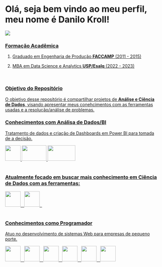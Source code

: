 # Olá, seja bem vindo ao meu perfil, meu nome é Danilo Kroll!

<div style="display: inline">
  <a href="https://www.linkedin.com/in/danilo-kroll-2a084385/" target="_blank">
    <img src="https://img.shields.io/badge/linkedin-%230077B5.svg?style=for-the-badge&logo=linkedin&logoColor=white" /> 
  <!--</a>&nbsp;&nbsp;
  <a href="[#](https://www.linkedin.com/in/danilo-kroll-2a084385/)" target="_blank">
    <img src="https://img.shields.io/badge/Medium-12100E?style=for-the-badge&logo=medium&logoColor=white" />
  </a>-->
</div>

### Formação Acadêmica

1. Graduado em Engenharia de Produção **FACCAMP** (2011 - 2015)

2. MBA em Data Science e Analytics **USP/Esalq** (2022 - 2023)
<br>

### Objetivo do Repositório

O objetivo desse repositório é compartilhar projetos de **Análise e Ciência de Dados**, visando apresentar meus conehcimentos com as ferramentas usadas e a resolução/análise de problemas.
<br>

### Conhecimentos com Análisa de Dados/BI

Tratamento de dados e criação de Dashboards em Power BI para tomada de a decisão.

<div display="inline"> 
  <img width='50' height='50' src="https://upload.wikimedia.org/wikipedia/commons/thumb/3/34/Microsoft_Office_Excel_%282019%E2%80%93present%29.svg/2203px-Microsoft_Office_Excel_%282019%E2%80%93present%29.svg.png" />
  <img width='80' height='50' src="https://logosmarcas.net/wp-content/uploads/2022/02/Power-BI-Simbolo.png" />
  <img width='90' height='50' src="https://upload.wikimedia.org/wikipedia/commons/thumb/8/87/Sql_data_base_with_logo.png/320px-Sql_data_base_with_logo.png" />
</div>
<br>

### Atualmente focado em buscar mais conhecimento em Ciência de Dados com as ferramentas:
<div display="inline"> 
  <img width='50' height='50' src="https://cdn.jsdelivr.net/gh/devicons/devicon/icons/r/r-original.svg" />&nbsp;&nbsp;
  <img width='50' height='50' src="https://upload.wikimedia.org/wikipedia/commons/thumb/c/c3/Python-logo-notext.svg/1869px-Python-logo-notext.svg.png" />&nbsp;&nbsp;
</div>
<br>

### Conhecimentos como Programador

Atuo no desenvolvimento de sistemas Web para empresas de pequeno porte. <!--O objetivo principal é substituir controles que em sua maioria estão em diveros arquivos por um sistema único, capaz de dar mais agilidade ao negócio, economizando tempo nos acompanhamentos.-->

<div style="display: inline">
  <img width='50' height='50' src="https://cdn.jsdelivr.net/gh/devicons/devicon/icons/php/php-original.svg" />&nbsp;&nbsp;
  <img width='50' height='50' src="https://cdn.jsdelivr.net/gh/devicons/devicon/icons/javascript/javascript-original.svg" />&nbsp;&nbsp;
  <img width='50' height='50' src="https://cdn.jsdelivr.net/gh/devicons/devicon/icons/mysql/mysql-original.svg" />&nbsp;&nbsp;
  <img width='50' height='50' src="https://cdn.jsdelivr.net/gh/devicons/devicon/icons/html5/html5-original.svg" />&nbsp;&nbsp;
  <img width='50' height='50' src="https://cdn.jsdelivr.net/gh/devicons/devicon/icons/css3/css3-original.svg" />&nbsp;&nbsp;
  <img width='50' height='50' src="https://cdn.jsdelivr.net/gh/devicons/devicon/icons/bootstrap/bootstrap-original.svg" />
</div>
